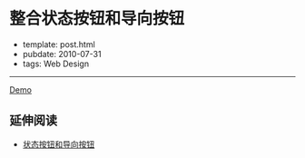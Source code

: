 
# 整合状态按钮和导向按钮

- template: post.html
- pubdate: 2010-07-31
- tags: Web Design

----


[Demo](http://hotoo.github.com/labs/integrate-guide-button-and-status-button.html)

## 延伸阅读

* [状态按钮和导向按钮](http://www.uesee.com/?p=143)
